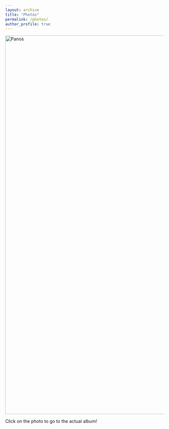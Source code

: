 ```yaml
---
layout: archive
title: "Photos"
permalink: /photos/
author_profile: true
---
```


<a data-flickr-embed="true" data-header="true" data-footer="true" href="https://www.flickr.com/photos/199735036@N02/albums/72177720313502399" title="Panos"><img src="https://live.staticflickr.com/65535/53407739185_08e3dd9e7c_h.jpg" width="1600" height="1200" alt="Panos"/></a><script async src="//embedr.flickr.com/assets/client-code.js" charset="utf-8"></script>

Click on the photo to go to the actual album!